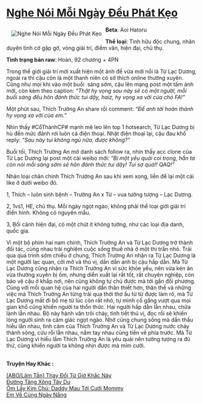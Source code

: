 <a href="https://utruyen.com/nghe-noi-moi-ngay-deu-phat-keo/18740/" title="Nghe Nói Mỗi Ngày Đều Phát Kẹo"><h1>Nghe Nói Mỗi Ngày Đều Phát Kẹo</h1></a><div style="display:table"><img align="right" style="float: left; padding: 10px;" src="https://utruyen.com/images/story/200x260/nghe-noi-moi-ngay-deu-phat-keo.jpg" alt="Nghe Nói Mỗi Ngày Đều Phát Kẹo"><b>Beta</b>: Aoi Hatoru <p></p><b>Thể loại:</b> Tình hữu độc chung, nhân duyên tình cờ gặp gỡ, vòng giải trí, điềm văn, hiện đại, chủ thụ.<p></p><b>Tình trạng bản raw</b>: Hoàn, 92 chương + 4PN<p></p>Trong thế giới giải trí mới xuất hiện một ảnh đế vừa mới nổi là Từ Lạc Dương, ngoài ra thì cậu còn là một thanh niên có sở thích online thường xuyên. Cũng như mọi khi vào một buổi  sáng sớm, cậu lên mạng post một tấm ảnh mới, còn kèm theo caption: <em>“Thật hy vọng sau này sẽ có một người, mỗi buổi sáng đều hôn đánh thức tui dậy, haiz, hy vọng xa vời của chó FA!”</em><p></p>Một phút sau, Thích Trường An share rồi comment: <em>“Để anh tới hoàn thành hy vọng xa vời của em.”</em><p></p>Nhìn thấy #CổThànhCP# mạnh mẽ leo lên top 1 hotsearch, Từ Lạc Dương bị hù đến mức đánh rơi luôn cả điện thoại. Nhặt điện thoại lại, cậu đau khổ reply: <em>“Sau này tui không ngủ nữa, được không?”</em><p></p>Buổi tối, Thích Trường An mở danh sách follow ra, nhìn thấy acc clone của Từ Lạc Dương lại post một cái weibo mới: <em>“Bị một yêu quái coi trọng, hắn ta còn nói mỗi sáng sớm sẽ hôn đánh thức tui dậy! Tui sợ quá!! QAQ!”</em><p></p>Nhân loại chân chính Thích Trường An sau khi xem xong, liền để lại một cái like ở dưới weibo đó.<p></p>1, Thích – luôn sinh bệnh – Trường An x Từ – vua tưởng tượng – Lạc Dương.<p></p>2, 1vs1, HE, chủ thụ. Mỗi ngày ngọt ngào, không phải thể loại giới giải trí điển hình. Không có nguyên mẫu.<p></p>3, Bối cảnh hiện đại, có một chút ít không tưởng, như các loại địa danh, quốc gia.<p></p>Vì một bộ phim hai nam chính, Thích Trường An và Từ Lạc Dương trở thành đối tác, cùng nhau trải nghiệm cuộc sống thuê nhà ở một thị trấn nhỏ. Trải qua quá trình sớm chiều ở chung, Thích Trường An nhận ra Từ Lạc Dương là một người lạc quan, cởi mở và thú vị, dần dần anh bị cậu hấp dẫn. Mà Từ Lạc Dương cũng nhận ra Thích Trường An vì sức khỏe yếu, nên vừa kén ăn vừa thường xuyên bị ốm, nhưng diễn xuất lại rất tốt, rất chuyên nghiệp, còn bảo vệ cậu ở khắp nơi, nên cũng không tự chủ được mà tới gần đối phương. Cùng với mối quan hệ của hai người dần thân thiết hơn, thân thế và những việc mà Thích Trường An từng trải qua thời thơ ấu từ từ được làm rõ, mà Từ Lạc Dương mất đi bố mẹ từ lúc còn rất nhỏ, tự mình cố gắng vượt qua mọi gian khổ cũng khiến người ta thổn thức. Hai người hấp dẫn lẫn nhau, chữa lành lẫn nhau. Bộ này hành văn trôi chảy, tình tiết thú vị, đọc rồi sẽ khiến lòng người sinh ra cảm giác ngọt ngào. Nhờ cùng chung sống mà dần thấu hiểu lẫn nhau, tình cảm của Thích Trường An và Từ Lạc Dương nước chảy thành sông, cứu rỗi lẫn nhau, nắm tay nhau cùng tiến về phía trước. Mà Từ Lạc Dương vì hiểu lầm Thích Trường An là yêu quái nên tưởng tượng ra đủ thứ, cũng khiến người ta không nhịn được mà mỉm cười.</div><p><br><b>Truyện Hay Khác :</b></p><a href="https://utruyen.com/abo-lam-tan-thay-doi-tu-gio-khac-nay/18743/" alt="[ABO/Lâm Tần] Thay Đổi Từ Giờ Khắc Này">[ABO/Lâm Tần] Thay Đổi Từ Giờ Khắc Này</a><br/><a href="https://github.com/quanluxury/truyenhot/tree/master/truyenhay/16929/" alt="Đường Tăng Xông Tây Du">Đường Tăng Xông Tây Du</a><br/><a href="https://truyenngontinhay.wordpress.com/2019/10/03/om-lay-kim-chu-daddy-mau-toi-cuoi-mommy/" alt="Ôm Lấy Kim Chủ: Daddy Mau Tới Cưới Mommy">Ôm Lấy Kim Chủ: Daddy Mau Tới Cưới Mommy</a><br/><a href="https://truyenhot2019.blogspot.com/2019/12/em-ve-cung-ngay-nang.html" alt="Em Về Cùng Ngày Nắng">Em Về Cùng Ngày Nắng</a><br/>